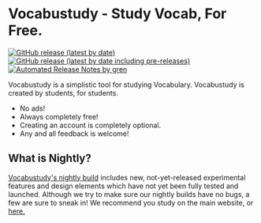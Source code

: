 # Vocabustudy - Study Vocab, For Free.

[![GitHub release (latest by date)](https://img.shields.io/github/v/release/for-0/vocabustudy?label=latest%20version)](https://vocabustudyonline.web.app/)
[![GitHub release (latest by date including pre-releases)](https://img.shields.io/github/v/release/for-0/vocabustudy?include_prereleases&label=latest%20nightly)](https://vocabustudyonline--nightly-q9kbiq6r.web.app/)
[![Automated Release Notes by gren](https://img.shields.io/badge/%F0%9F%A4%96-release%20notes-00B2EE.svg)](https://github-tools.github.io/github-release-notes/)

Vocabustudy is a simplistic tool for studying Vocabulary. Vocabustudy is created by students, for students.

- No ads!
- Always completely free!
- Creating an account is completely optional.
- Any and all feedback is welcome!

## What is Nightly?

[Vocabustudy's nightly build](https://vocabustudyonline--nightly-q9kbiq6r.web.app/) includes new, not-yet-released experimental features and design elements which have not yet been fully tested and launched. Although we try to make sure our nightly builds have no bugs, a few are sure to sneak in! We recommend you study on the main website, or [here.](https://vocabustudyonline.web.app/)
